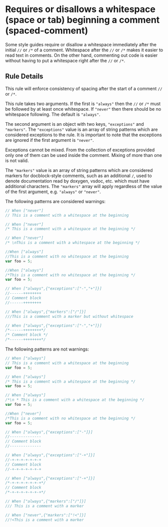 # Requires or disallows a whitespace (space or tab) beginning a comment (spaced-comment)

Some style guides require or disallow a whitespace immediately after the initial `//` or `/*` of a comment.
Whitespace after the `//` or `/*` makes it easier to read text in comments.
On the other hand, commenting out code is easier without having to put a whitespace right after the `//` or `/*`.


## Rule Details

This rule will enforce consistency of spacing after the start of a comment `//` or `/*`.

This rule takes two arguments. If the first is `"always"` then the `//` or `/*` must be followed by at least once whitespace.
If `"never"` then there should be no whitespace following.
The default is `"always"`.

The second argument is an object with two keys, `"exceptions"` and `"markers"`.
The `"exceptions"` value is an array of string patterns which are considered exceptions to the rule.
It is important to note that the exceptions are ignored if the first argument is `"never"`.

Exceptions cannot be mixed. From the collection of exceptions provided only one of them can be used inside the comment. Mixing of more than one is not valid.

The `"markers"` value is an array of string patterns which are considered markers for docblock-style comments,
such as an additional `/`, used to denote documentation read by doxygen, vsdoc, etc. which must have additional characters.
The `"markers"` array will apply regardless of the value of the first argument, e.g. `"always"` or `"never"`.

The following patterns are considered warnings:

```js
// When ["never"]
// This is a comment with a whitespace at the beginning
```

```js
// When ["never"]
/* This is a comment with a whitespace at the beginning */
```

```js
// When ["never"]
/* \nThis is a comment with a whitespace at the beginning */
```

```js
//When ["always"]
//This is a comment with no whitespace at the beginning
var foo = 5;
```

```js
//When ["always"]
/*This is a comment with no whitespace at the beginning */
var foo = 5;
```

```js
// When ["always",{"exceptions":["-","+"]}]
//------++++++++
// Comment block
//------++++++++
```

```js
// When ["always",{"markers":["/"]}]
///This is a comment with a marker but without whitespace
```

```js
// When ["always",{"exceptions":["-","+"]}]
/*------++++++++*/
/* Comment block */
/*------++++++++*/
```

The following patterns are not warnings:

```js
// When ["always"]
// This is a comment with a whitespace at the beginning
var foo = 5;
```

```js
// When ["always"]
/* This is a comment with a whitespace at the beginning */
var foo = 5;
```

```js
// When ["always"]
/*\n * This is a comment with a whitespace at the beginning */
var foo = 5;
```


```js
//When ["never"]
/*This is a comment with no whitespace at the beginning */
var foo = 5;
```

```js
// When ["always",{"exceptions":["-"]}]
//--------------
// Comment block
//--------------
```

```js
// When ["always",{"exceptions":["-+"]}]
//-+-+-+-+-+-+-+
// Comment block
//-+-+-+-+-+-+-+
```

```js
// When ["always",{"exceptions":["-+"]}]
/*-+-+-+-+-+-+-+*/
// Comment block
/*-+-+-+-+-+-+-+*/
```

```js
// When ["always",{"markers":["/"]}]
/// This is a comment with a marker
```

```js
// When ["never",{"markers":["!<"]}]
//!<This is a comment with a marker
```
